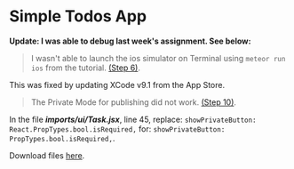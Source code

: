 # Simple Todos App

**Update: I was able to debug last week's assignment. See below:**

> I wasn't able to launch the ios simulator on Terminal using `meteor run ios` from the tutorial. [(Step 6)](https://www.meteor.com/tutorials/react/running-on-mobile).

This was fixed by updating XCode v9.1 from the App Store.

> The Private Mode for publishing did not work. [(Step 10)](https://www.meteor.com/tutorials/react/publish-and-subscribe).

In the file **_imports/ui/Task.jsx_**, line 45, replace: `showPrivateButton: React.PropTypes.bool.isRequired,` for: `showPrivateButton: PropTypes.bool.isRequired,`.

Download files [here](https://github.com/margaritayong/code-literacy/raw/master/week_08/simple-todos/simple-todos.zip).
